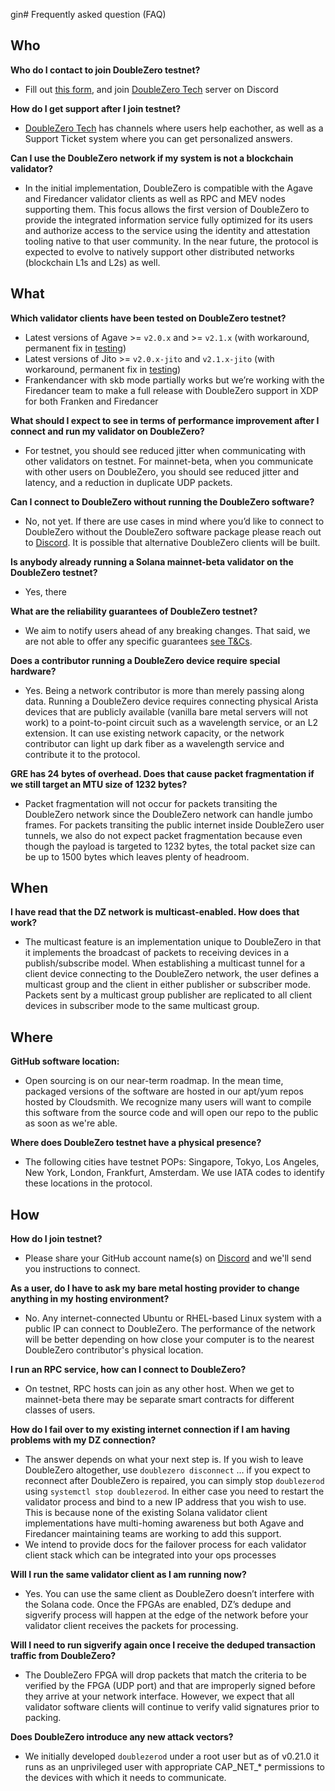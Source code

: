 gin# Frequently asked question (FAQ)

## Who

**Who do I contact to join DoubleZero testnet?**

- Fill out [this form](https://doublezero.xyz/connect), and join [DoubleZero Tech](https://discord.com/channels/1341597747932958802/1344323790464880701) server on Discord

**How do I get support after I join testnet?**

- [DoubleZero Tech](https://discord.com/channels/1341597747932958802/1344323790464880701) has channels where users help eachother, as well as a Support Ticket system where you can get personalized answers.

**Can I use the DoubleZero network if my system is not a blockchain validator?**

- In the initial implementation, DoubleZero is compatible with the Agave and Firedancer validator clients as well as RPC and MEV nodes supporting them. This focus allows the first version of DoubleZero to provide the integrated information service fully optimized for its users and authorize access to the service using the identity and attestation tooling native to that user community. In the near future, the protocol is expected to evolve to natively support other distributed networks (blockchain L1s and L2s) as well.

## What

**Which validator clients have been tested on DoubleZero testnet?**

- Latest versions of Agave >= `v2.0.x` and >= `v2.1.x` (with workaround, permanent fix in [testing](https://github.com/anza-xyz/agave/pull/4581))
- Latest versions of Jito >= `v2.0.x-jito` and `v2.1.x-jito` (with workaround, permanent fix in [testing](https://github.com/jito-foundation/jito-solana/pull/770))
- Frankendancer with skb mode partially works but we’re working with the Firedancer team to make a full release with DoubleZero support in XDP for both Franken and Firedancer

**What should I expect to see in terms of performance improvement after I connect and run my validator on DoubleZero?**

- For testnet, you should see reduced jitter when communicating with other validators on testnet. For mainnet-beta, when you communicate with other users on DoubleZero, you should see reduced jitter and latency, and a reduction in duplicate UDP packets.

**Can I connect to DoubleZero without running the DoubleZero software?**

- No, not yet.  If there are use cases in mind where you’d like to connect to DoubleZero without the DoubleZero software package please reach out to [Discord](https://discord.com/channels/1341597747932958802/1344323790464880701).  It is possible that alternative DoubleZero clients will be built.

**Is anybody already running a Solana mainnet-beta validator on the DoubleZero testnet?**

- Yes, there 

**What are the reliability guarantees of DoubleZero testnet?**

- We aim to notify users ahead of any breaking changes. That said, we are not able to offer any specific guarantees [see T&Cs](https://doublezero.xyz/terms.pdf).

**Does a contributor running a DoubleZero device require special hardware?**

- Yes. Being a network contributor is more than merely passing along data. Running a DoubleZero device requires connecting physical Arista devices that are publicly available (vanilla bare metal servers will not work) to a point-to-point circuit such as a wavelength service, or an L2 extension.  It can use existing network capacity, or the network contributor can light up dark fiber as a wavelength service and contribute it to the protocol.

**GRE has 24 bytes of overhead.  Does that cause packet fragmentation if we still target an MTU size of 1232 bytes?**

- Packet fragmentation will not occur for packets transiting the DoubleZero network since the DoubleZero network can handle jumbo frames.  For packets transiting the public internet inside DoubleZero user tunnels, we also do not expect packet fragmentation because even though the payload is targeted to 1232 bytes, the total packet size can be up to 1500 bytes which leaves plenty of headroom.

## When

**I have read that the DZ network is multicast-enabled.  How does that work?**

- The multicast feature is an implementation unique to DoubleZero in that it implements the broadcast of packets to receiving devices in a publish/subscribe model. When establishing a multicast tunnel for a client device connecting to the DoubleZero network, the user defines a multicast group and the client in either publisher or subscriber mode. Packets sent by a multicast group publisher are replicated to all client devices in subscriber mode to the same multicast group.

## Where

**GitHub software location:**

- Open sourcing is on our near-term roadmap.  In the mean time, packaged versions of the software are hosted in our apt/yum repos hosted by Cloudsmith.  We recognize many users will want to compile this software from the source code and will open our repo to the public as soon as we're able.

**Where does DoubleZero testnet have a physical presence?**

- The following cities have testnet POPs: Singapore, Tokyo, Los Angeles, New York, London, Frankfurt, Amsterdam.  We use IATA codes to identify these locations in the protocol.


## How

**How do I join testnet?**

- Please share your GitHub account name(s) on [Discord](https://discord.com/channels/1341597747932958802/1344323790464880701) and we'll send you instructions to connect.

**As a user, do I have to ask my bare metal hosting provider to change anything in my hosting environment?**

- No.  Any internet-connected Ubuntu or RHEL-based Linux system with a public IP can connect to DoubleZero.  The performance of the network will be better depending on how close your computer is to the nearest DoubleZero contributor's physical location.

**I run an RPC service, how can I connect to DoubleZero?**

- On testnet, RPC hosts can join as any other host. When we get to mainnet-beta there may be separate smart contracts for different classes of users.

**How do I fail over to my existing internet connection if I am having problems with my DZ connection?**

- The answer depends on what your next step is.  If you wish to leave DoubleZero altogether, use `doublezero disconnect` … if you expect to reconnect after DoubleZero is repaired, you can simply stop `doublezerod` using `systemctl stop doublezerod`.  In either case you need to restart the validator process and bind to a new IP address that you wish to use.  This is because none of the existing Solana validator client implementations have multi-homing awareness but both Agave and Firedancer maintaining teams are working to add this support.
- We intend to provide docs for the failover process for each validator client stack which can be integrated into your ops processes

**Will I run the same validator client as I am running now?**

- Yes.  You can use the same client as DoubleZero doesn’t interfere with the Solana code.  Once the FPGAs are enabled, DZ’s dedupe and sigverify process will happen at the edge of the network before your validator client receives the packets for processing.

**Will I need to run sigverify again once I receive the deduped transaction traffic from DoubleZero?**

- The DoubleZero FPGA will drop packets that match the criteria to be verified by the FPGA (UDP port) and that are improperly signed before they arrive at your network interface.  However, we expect that all validator software clients will continue to verify valid signatures prior to packing.

**Does DoubleZero introduce any new attack vectors?**

- We initially developed `doublezerod` under a root user but as of v0.21.0 it runs as an unprivileged user with appropriate CAP_NET_* permissions to the devices with which it needs to communicate.
